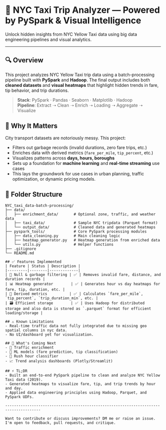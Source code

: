 # 🚖 NYC Taxi Trip Analyzer — Powered by PySpark & Visual Intelligence
Unlock hidden insights from NYC Yellow Taxi data using big data engineering pipelines and visual analytics.

--------------------------------------------------------------------------------------

## 🔍 Overview
This project analyzes NYC Yellow Taxi trip data using a batch-processing pipeline built with **PySpark** and **Hadoop**. The final output includes both **cleaned datasets** and **visual heatmaps** that highlight hidden trends in fare, tip behavior, and trip durations.
> **Stack**: PySpark · Pandas · Seaborn · Matplotlib · Hadoop  
> **Pipeline**: Extract ➝ Clean ➝ Enrich ➝ Loading ➝ Aggregate ➝ Visualize

## 🧠 Why It Matters
City transport datasets are notoriously messy. This project:
- Filters out garbage records (invalid durations, zero fare trips, etc.)
- Enriches data with derived metrics (`fare_per_mile`, `tip_percent`, etc.)
- Visualizes patterns across **days, hours, boroughs**
- Sets up a foundation for **machine learning** and **real-time streaming** use cases
- This lays the groundwork for use cases in urban planning, traffic optimization, or dynamic pricing models.

## 📂 Folder Structure
```text
NYC_taxi_data-batch-processing/
├── data/
│   ├── enrichment_data/       # Optional zone, traffic, and weather data
│   ├── taxi_data/             # Sample NYC tripdata (Parquet format)
│   └── output_data/           # Cleaned data and generated heatmaps
├── pyspark_tools/             # Core PySpark processing modules
│   ├── data_cleaning.py       # Main cleaning logic
│   ├── heatmap_generator.py   # Heatmap generation from enriched data
│   └── utils.py               # Helper functions
├── .gitignore
└── README.md 

## ✅ Features Implemented
| Feature | Status | Description |
|---------|--------|-------------|
| 🚫 Null & garbage filtering | ✅ | Removes invalid fare, distance, and duration records |
| 📊 Heatmap generator        | ✅ | Generates hour vs day heatmaps for fare, tip, duration, etc. |
| 🧠 Derived metrics          | ✅ | Calculates `fare_per_mile`, `tip_percent`, `trip_duration_min`, etc. |
| 🗃️ Efficient storage        | ✅ | Uses Hadoop for distributed storage and also data is stored as `.parquet` format for efficient loading/storage |

## ⚠️ Known Limitations
- Real-time traffic data not fully integrated due to missing geo spatial columns in nyc data.
- No UI/dashboard yet for visualization.

## 🚧 What's Coming Next
- 🔁 Traffic enrichment
- 🤖 ML models (fare prediction, tip classification)
- 🧠 Rush hour classifier
- 📈 Trend analysis dashboards (Plotly/Streamlit)

## ⚡ TL;DR
- Built an end-to-end PySpark pipeline to clean and analyze NYC Yellow Taxi data (2019).
- Generated heatmaps to visualize fare, tip, and trip trends by hour and day.
- Applied data engineering principles using Hadoop, Parquet, and PySpark UDFs.

--------------------------------------------------------------------------------------

Want to contribute or discuss improvements? DM me or raise an issue. I'm open to feedback, pull requests, and critique.
